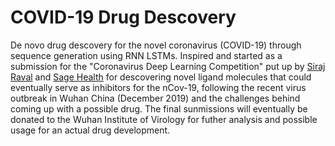 # COVID-19 Drug Descovery

De novo drug descovery for the novel coronavirus (COVID-19) through sequence generation using RNN LSTMs. Inspired and started as a submission for the "Coronavirus Deep Learning Competition" put up by [Siraj Raval](https://www.twitter.com/sirajraval) and [Sage Health](https://www.sage-health.org/) for descovering novel ligand molecules that could eventually serve as inhibitors for the nCov-19, following the recent virus outbreak in Wuhan China (December 2019) and the challenges behind coming up with a possible drug. The final sunmissions will eventually be donated to the Wuhan Institute of Virology for futher analysis and possible usage for an actual drug development.